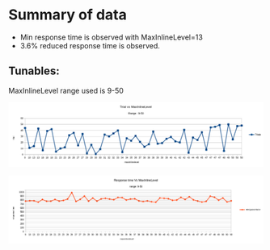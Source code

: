 # Summary of data
- Min response time is observed with MaxInlineLevel=13
- 3.6% reduced response time is observed.

## Tunables:
MaxInlineLevel range used is 9-50

![Trials Vs MaxInlineLevel](trialsVSmaxinlinelevel.png)

![Responsetime Vs MaxInlineLevel](responsetimeVSmaxinlinelevel.png)
